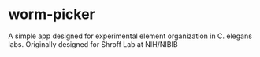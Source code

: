 # worm-picker
A simple app designed for experimental element organization in C. elegans labs. Originally designed for Shroff Lab at NIH/NIBIB
